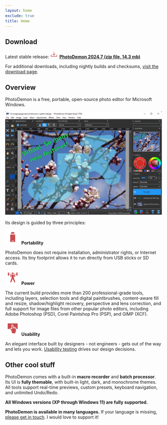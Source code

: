 ```yaml
---
layout: home
exclude: true
title: Home
---
```


Download
--------

Latest stable release: **<a href="https://github.com/tannerhelland/PhotoDemon/releases/download/v2024.7/PhotoDemon-2024.7.zip"><img src="media/Download-24.png" alt="Download" srcset="media/Download-48.png 2x" />PhotoDemon 2024.7 (zip file, 14.3 mb)</a>**<br />

For additional downloads, including nightly builds and checksums, [visit the download page](download/).

Overview
--------

PhotoDemon is a free, portable, open-source photo editor for Microsoft Windows.

![screen-capture](media/images/photodemon_9.0.png)

Its design is guided by three principles:

<img src="media/Flash-Drive-48.png" alt="Portability" srcset="media/Flash-Drive-96.png 2x" /> **Portability**

PhotoDemon does not require installation, administrator rights, or Internet access.  Its tiny footprint allows it to run directly from USB sticks or SD cards.

<img src="media/Weight-Lifting-48.png" alt="Power" srcset="media/Weight-Lifting-96.png 2x" /> **Power**

The current build provides more than 200 professional-grade tools, including layers, selection tools and digital paintbrushes, content-aware fill and resize, shadow/highlight recovery, perspective and lens correction, and full support for image files from other popular photo editors, including Adobe Photoshop (PSD), Corel Paintshop Pro (PSP), and GIMP (XCF).

<img src="media/Touch-Screen-48.png" alt="Usability" srcset="media/Touch-Screen-96.png 2x" /> **Usability**

An elegant interface built by designers - not engineers - gets out of the way and lets you work.  [Usability testing](https://en.wikipedia.org/wiki/Usability_testing) drives our design decisions.

Other cool stuff
----------------

PhotoDemon comes with a built-in **macro recorder** and **batch processor**.  Its UI is **fully themable**, with built-in light, dark, and monochrome themes.  All tools support real-time previews, custom presets, keyboard navigation, and unlimited Undo/Redo.

**All Windows versions (XP through Windows 11) are fully supported.**  

**PhotoDemon is available in many languages.**  If your language is missing, <a href="https://photodemon.org/about/contact/">please get in touch</a>.  I would love to support it!